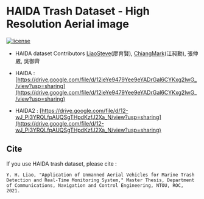 # HAIDA Trash Dataset - High Resolution Aerial image
[![license](https://img.shields.io/github/license/mashape/apistatus.svg)](LICENSE)

* HAIDA dataset Contributors
[LiaoSteve](https://github.com/LiaoSteve)(廖育賢), [ChiangMark](https://github.com/ChiangMark)(江昶勳), 張仲崴, 吳御齊


* HAIDA : [https://drive.google.com/file/d/12ieYe9479Yee9eYADrGal6CYKxg2lwG_/view?usp=sharing](https://drive.google.com/file/d/12ieYe9479Yee9eYADrGal6CYKxg2lwG_/view?usp=sharing)

* HAIDA2 : [https://drive.google.com/file/d/12-wJ_Pi3YRQLfpAUQSgTHpdKzfJ2Xa_N/view?usp=sharing](https://drive.google.com/file/d/12-wJ_Pi3YRQLfpAUQSgTHpdKzfJ2Xa_N/view?usp=sharing)

## Cite
If you use HAIDA trash dataset, please cite :
```
Y. H. Liao, "Application of Unmanned Aerial Vehicles for Marine Trash Detection and Real-Time Monitoring System," Master Thesis, Department of Communications, Navigation and Control Engineering, NTOU, ROC, 2021.
```

